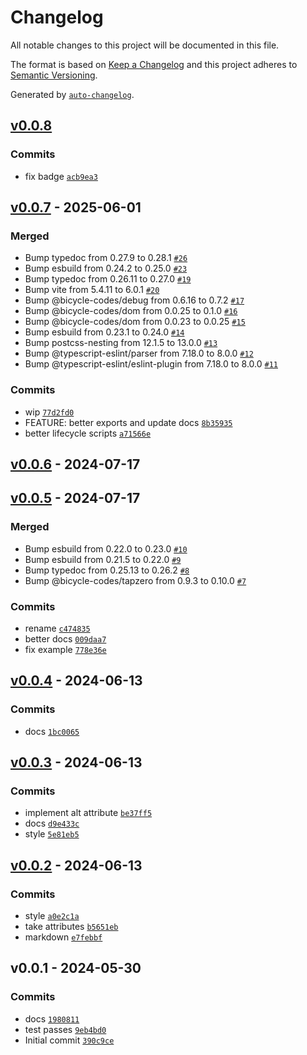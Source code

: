 # Changelog

All notable changes to this project will be documented in this file.

The format is based on [Keep a Changelog](https://keepachangelog.com/en/1.0.0/)
and this project adheres to [Semantic Versioning](https://semver.org/spec/v2.0.0.html).

Generated by [`auto-changelog`](https://github.com/CookPete/auto-changelog).

## [v0.0.8](https://github.com/party-system/blur-image/compare/v0.0.7...v0.0.8)

### Commits

- fix badge [`acb9ea3`](https://github.com/party-system/blur-image/commit/acb9ea3593d0a039d1441fb66a0da4fad751dda3)

## [v0.0.7](https://github.com/party-system/blur-image/compare/v0.0.6...v0.0.7) - 2025-06-01

### Merged

- Bump typedoc from 0.27.9 to 0.28.1 [`#26`](https://github.com/party-system/blur-image/pull/26)
- Bump esbuild from 0.24.2 to 0.25.0 [`#23`](https://github.com/party-system/blur-image/pull/23)
- Bump typedoc from 0.26.11 to 0.27.0 [`#19`](https://github.com/party-system/blur-image/pull/19)
- Bump vite from 5.4.11 to 6.0.1 [`#20`](https://github.com/party-system/blur-image/pull/20)
- Bump @bicycle-codes/debug from 0.6.16 to 0.7.2 [`#17`](https://github.com/party-system/blur-image/pull/17)
- Bump @bicycle-codes/dom from 0.0.25 to 0.1.0 [`#16`](https://github.com/party-system/blur-image/pull/16)
- Bump @bicycle-codes/dom from 0.0.23 to 0.0.25 [`#15`](https://github.com/party-system/blur-image/pull/15)
- Bump esbuild from 0.23.1 to 0.24.0 [`#14`](https://github.com/party-system/blur-image/pull/14)
- Bump postcss-nesting from 12.1.5 to 13.0.0 [`#13`](https://github.com/party-system/blur-image/pull/13)
- Bump @typescript-eslint/parser from 7.18.0 to 8.0.0 [`#12`](https://github.com/party-system/blur-image/pull/12)
- Bump @typescript-eslint/eslint-plugin from 7.18.0 to 8.0.0 [`#11`](https://github.com/party-system/blur-image/pull/11)

### Commits

- wip [`77d2fd0`](https://github.com/party-system/blur-image/commit/77d2fd0b89dd0d758b53f168794b009f656fc99a)
- FEATURE: better exports and update docs [`8b35935`](https://github.com/party-system/blur-image/commit/8b359359ac094048da14029ffb9145bbd9ff32d6)
- better lifecycle scripts [`a71566e`](https://github.com/party-system/blur-image/commit/a71566e97cdfa6881f195a770329d0df80c07317)

## [v0.0.6](https://github.com/party-system/blur-image/compare/v0.0.5...v0.0.6) - 2024-07-17

## [v0.0.5](https://github.com/party-system/blur-image/compare/v0.0.4...v0.0.5) - 2024-07-17

### Merged

- Bump esbuild from 0.22.0 to 0.23.0 [`#10`](https://github.com/party-system/blur-image/pull/10)
- Bump esbuild from 0.21.5 to 0.22.0 [`#9`](https://github.com/party-system/blur-image/pull/9)
- Bump typedoc from 0.25.13 to 0.26.2 [`#8`](https://github.com/party-system/blur-image/pull/8)
- Bump @bicycle-codes/tapzero from 0.9.3 to 0.10.0 [`#7`](https://github.com/party-system/blur-image/pull/7)

### Commits

- rename [`c474835`](https://github.com/party-system/blur-image/commit/c4748357acfe2e565340271fe487c3b18f894d48)
- better docs [`009daa7`](https://github.com/party-system/blur-image/commit/009daa7adc055c85a3a9253ff2e4e01a59f863f2)
- fix example [`778e36e`](https://github.com/party-system/blur-image/commit/778e36e6020f7ecb7f7d7420815457d54e2db1c5)

## [v0.0.4](https://github.com/party-system/blur-image/compare/v0.0.3...v0.0.4) - 2024-06-13

### Commits

- docs [`1bc0065`](https://github.com/party-system/blur-image/commit/1bc0065f8dad0bfafdbc4290b7e197d2d173b1ba)

## [v0.0.3](https://github.com/party-system/blur-image/compare/v0.0.2...v0.0.3) - 2024-06-13

### Commits

- implement alt attribute [`be37ff5`](https://github.com/party-system/blur-image/commit/be37ff50fb69f6937881ce7aeb5e4070b18c53b4)
- docs [`d9e433c`](https://github.com/party-system/blur-image/commit/d9e433cbcce18edca8b000f23fd2ccec5b221470)
- style [`5e81eb5`](https://github.com/party-system/blur-image/commit/5e81eb57d02a91b5c3ac5704c34a4fe1595a19cb)

## [v0.0.2](https://github.com/party-system/blur-image/compare/v0.0.1...v0.0.2) - 2024-06-13

### Commits

- style [`a0e2c1a`](https://github.com/party-system/blur-image/commit/a0e2c1ab398a1bcbe7d4545411f9c7b984ead8c2)
- take attributes [`b5651eb`](https://github.com/party-system/blur-image/commit/b5651eb84290bf3c62d08c580bdc50cfab9cfd90)
- markdown [`e7febbf`](https://github.com/party-system/blur-image/commit/e7febbf3650ed4a15ea9cb658c62e00acabdc49b)

## v0.0.1 - 2024-05-30

### Commits

- docs [`1980811`](https://github.com/party-system/blur-image/commit/1980811574f771ce96f0a0fbc8ad2cbadaa8a326)
- test passes [`9eb4bd0`](https://github.com/party-system/blur-image/commit/9eb4bd09bfc855542811868de2769495147333f8)
- Initial commit [`390c9ce`](https://github.com/party-system/blur-image/commit/390c9ceb744c20989e55a6df4408264ad540534f)
